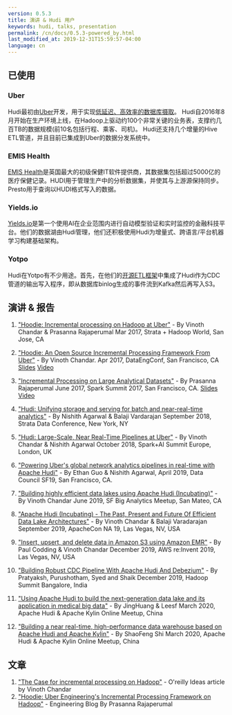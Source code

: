 ```yaml
---
version: 0.5.3
title: 演讲 & Hudi 用户
keywords: hudi, talks, presentation
permalink: /cn/docs/0.5.3-powered_by.html
last_modified_at: 2019-12-31T15:59:57-04:00
language: cn
---
```


## 已使用

### Uber

Hudi最初由[Uber](https://uber.com)开发，用于实现[低延迟、高效率的数据库摄取](http://www.slideshare.net/vinothchandar/hadoop-strata-talk-uber-your-hadoop-has-arrived/32)。
Hudi自2016年8月开始在生产环境上线，在Hadoop上驱动约100个非常关键的业务表，支撑约几百TB的数据规模(前10名包括行程、乘客、司机)。
Hudi还支持几个增量的Hive ETL管道，并且目前已集成到Uber的数据分发系统中。

### EMIS Health

[EMIS Health](https://www.emishealth.com/)是英国最大的初级保健IT软件提供商，其数据集包括超过5000亿的医疗保健记录。HUDI用于管理生产中的分析数据集，并使其与上游源保持同步。Presto用于查询以HUDI格式写入的数据。

### Yields.io

[Yields.io](https://www.yields.io/Blog/Apache-Hudi-at-Yields)是第一个使用AI在企业范围内进行自动模型验证和实时监控的金融科技平台。他们的数据湖由Hudi管理，他们还积极使用Hudi为增量式、跨语言/平台机器学习构建基础架构。

### Yotpo

Hudi在Yotpo有不少用途。首先，在他们的[开源ETL框架](https://github.com/YotpoLtd/metorikku)中集成了Hudi作为CDC管道的输出写入程序，即从数据库binlog生成的事件流到Kafka然后再写入S3。

## 演讲 & 报告

1. ["Hoodie: Incremental processing on Hadoop at Uber"](https://conferences.oreilly.com/strata/strata-ca/public/schedule/detail/56511) -  By Vinoth Chandar & Prasanna Rajaperumal
   Mar 2017, Strata + Hadoop World, San Jose, CA

2. ["Hoodie: An Open Source Incremental Processing Framework From Uber"](http://www.dataengconf.com/hoodie-an-open-source-incremental-processing-framework-from-uber) - By Vinoth Chandar.
   Apr 2017, DataEngConf, San Francisco, CA [Slides](https://www.slideshare.net/vinothchandar/hoodie-dataengconf-2017) [Video](https://www.youtube.com/watch?v=7Wudjc-v7CA)


3. ["Incremental Processing on Large Analytical Datasets"](https://spark-summit.org/2017/events/incremental-processing-on-large-analytical-datasets/) - By Prasanna Rajaperumal
   June 2017, Spark Summit 2017, San Francisco, CA. [Slides](https://www.slideshare.net/databricks/incremental-processing-on-large-analytical-datasets-with-prasanna-rajaperumal-and-vinoth-chandar) [Video](https://www.youtube.com/watch?v=3HS0lQX-cgo&feature=youtu.be)

4. ["Hudi: Unifying storage and serving for batch and near-real-time analytics"](https://conferences.oreilly.com/strata/strata-ny/public/schedule/detail/70937) - By Nishith Agarwal & Balaji Vardarajan
   September 2018, Strata Data Conference, New York, NY

5. ["Hudi: Large-Scale, Near Real-Time Pipelines at Uber"](https://databricks.com/session/hudi-near-real-time-spark-pipelines-at-petabyte-scale) - By Vinoth Chandar & Nishith Agarwal
   October 2018, Spark+AI Summit Europe, London, UK

6. ["Powering Uber's global network analytics pipelines in real-time with Apache Hudi"](https://www.youtube.com/watch?v=1w3IpavhSWA) - By Ethan Guo & Nishith Agarwal, April 2019, Data Council SF19, San Francisco, CA.

7. ["Building highly efficient data lakes using Apache Hudi (Incubating)"](https://www.slideshare.net/ChesterChen/sf-big-analytics-20190612-building-highly-efficient-data-lakes-using-apache-hudi) - By Vinoth Chandar 
   June 2019, SF Big Analytics Meetup, San Mateo, CA

8. ["Apache Hudi (Incubating) - The Past, Present and Future Of Efficient Data Lake Architectures"](https://docs.google.com/presentation/d/1FHhsvh70ZP6xXlHdVsAI0g__B_6Mpto5KQFlZ0b8-mM) - By Vinoth Chandar & Balaji Varadarajan
   September 2019, ApacheCon NA 19, Las Vegas, NV, USA

9. ["Insert, upsert, and delete data in Amazon S3 using Amazon EMR"](https://www.portal.reinvent.awsevents.com/connect/sessionDetail.ww?SESSION_ID=98662&csrftkn=YS67-AG7B-QIAV-ZZBK-E6TT-MD4Q-1HEP-747P) - By Paul Codding & Vinoth Chandar
   December 2019, AWS re:Invent 2019, Las Vegas, NV, USA

10. ["Building Robust CDC Pipeline With Apache Hudi And Debezium"](https://www.slideshare.net/SyedKather/building-robust-cdc-pipeline-with-apache-hudi-and-debezium) - By Pratyaksh, Purushotham, Syed and Shaik December 2019, Hadoop Summit Bangalore, India

11. ["Using Apache Hudi to build the next-generation data lake and its application in medical big data"](https://drive.google.com/open?id=1dmH2kWJF69PNdifPp37QBgjivOHaSLDn) - By JingHuang & Leesf March 2020, Apache Hudi & Apache Kylin Online Meetup, China

12. ["Building a near real-time, high-performance data warehouse based on Apache Hudi and Apache Kylin"](https://drive.google.com/open?id=1Pk_WdFxfEZxMMfAOn0R8-m3ALkcN6G9e) - By ShaoFeng Shi March 2020, Apache Hudi & Apache Kylin Online Meetup, China

## 文章

1. ["The Case for incremental processing on Hadoop"](https://www.oreilly.com/ideas/ubers-case-for-incremental-processing-on-hadoop) - O'reilly Ideas article by Vinoth Chandar
2. ["Hoodie: Uber Engineering's Incremental Processing Framework on Hadoop"](https://eng.uber.com/hoodie/) - Engineering Blog By Prasanna Rajaperumal
